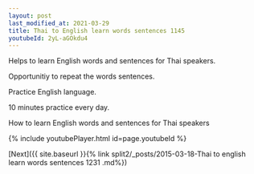```yaml
---
layout: post
last_modified_at: 2021-03-29
title: Thai to English learn words sentences 1145 
youtubeId: 2yL-aGOkdu4
---
```

 
 
Helps to learn English words and sentences for Thai speakers.

Opportunitiy to repeat the words sentences. 

Practice English language. 
 
10 minutes practice every day. 
 
How to learn English words and sentences for Thai speakers 
 
{% include youtubePlayer.html id=page.youtubeId %}
 
 
[Next]({{ site.baseurl }}{% link  split2/_posts/2015-03-18-Thai to english learn words sentences 1231 .md%})
 
